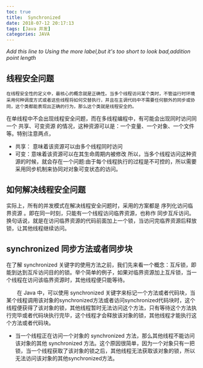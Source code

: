 ```yaml
---
toc: true
title:  Synchronized
date: 2018-07-12 20:17:13
tags: [Java 并发]
categories: JAVA
---
```

*Add this line to Using the more label,but it's too short to look bad,addition point length*
<!--more--> 

## 线程安全问题
````
在线程安全性的定义中，最核心的概念就是正确性。当多个线程访问某个类时，不管运行时环境采用何种调度方式或者这些线程将如何交替执行，并且在主调代码中不需要任何额外的同步或协同，这个类都能表现出正确的行为，那么这个类就是线程安全的。
````

在单线程中不会出现线程安全问题，而在多线程编程中，有可能会出现同时访问同一个 共享、可变资源 的情况，这种资源可以是：一个变量、一个对象、一个文件等。特别注意两点，
* 共享： 意味着该资源可以由多个线程同时访问
* 可变：意味着该资源可以在其生命周期内被修改
所以，当多个线程访问这种资源的时候，就会存在一个问题:由于每个线程执行的过程是不可控的，所以需要采用同步机制来协同对对象可变状态的访问。
## 如何解决线程安全问题
实际上，所有的并发模式在解决线程安全问题时，采用的方案都是 序列化访问临界资源 。即在同一时刻，只能有一个线程访问临界资源，也称作 同步互斥访问。换句话说，就是在访问临界资源的代码前面加上一个锁，当访问完临界资源后释放锁，让其他线程继续访问。
##  synchronized 同步方法或者同步块
在了解 synchronized 关键字的使用方法之前，我们先来看一个概念：互斥锁，即 能到达到互斥访问目的的锁。举个简单的例子，如果对临界资源加上互斥锁，当一个线程在访问该临界资源时，其他线程便只能等待。

　　在 Java 中，可以使用 synchronized 关键字来标记一个方法或者代码块，当某个线程调用该对象的synchronized方法或者访问synchronized代码块时，这个线程便获得了该对象的锁，其他线程暂时无法访问这个方法，只有等待这个方法执行完毕或者代码块执行完毕，这个线程才会释放该对象的锁，其他线程才能执行这个方法或者代码块。
* 当一个线程正在访问一个对象的 synchronized 方法，那么其他线程不能访问该对象的其他 synchronized 方法。这个原因很简单，因为一个对象只有一把锁，当一个线程获取了该对象的锁之后，其他线程无法获取该对象的锁，所以无法访问该对象的其他synchronized方法。
